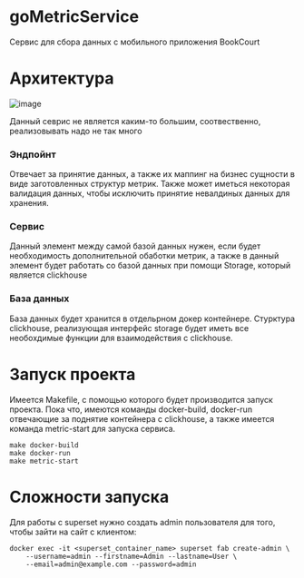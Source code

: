 # goMetricService
Сервис для сбора данных с мобильного приложения BookCourt

# Архитектура

![image](https://github.com/wanna-beat-by-bit/goMetricService/assets/71206074/9b1fb18e-b221-49d6-adde-1d3d2fb0e300)

Данный севрис не является каким-то большим, соотвественно, реализовывать надо не так много
### Эндпойнт
Отвечает за принятие данных, а также их маппинг на бизнес сущности в виде заготовленных структур метрик. 
Также может иметься некоторая валидация данных, чтобы исключить принятие невалдиных данных для хранения.

### Сервис
Данный элемент между самой базой данных нужен, если будет необходимость дополнительной обаботки метрик, 
а также в данный элемент будет работать со базой данных при помощи Storage, который является clickhouse

### База данных
База данных будет хранится в отдельрном докер контейнере. Стурктура clickhouse, реализующая интерфейс 
storage будет иметь все необохдимые функции для взаимодействия с clickhouse.

# Запуск проекта
Имеется Makefile, с помощью которого будет производится запуск проекта. Пока что, имеются команды
docker-build, docker-run отвечающие за поднятие контейнера с clickhouse, а также имеется команда
metric-start для запуска сервиса.
```
make docker-build
make docker-run
make metric-start
```

# Сложности запуска
Для работы с superset нужно создать admin пользователя для того, чтобы зайти на сайт с клиентом:
```
docker exec -it <superset_container_name> superset fab create-admin \
    --username=admin --firstname=Admin --lastname=User \
    --email=admin@example.com --password=admin
```
